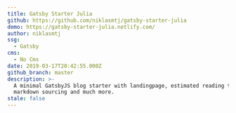 ```yaml
---
title: Gatsby Starter Julia
github: https://github.com/niklasmtj/gatsby-starter-julia
demo: https://gatsby-starter-julia.netlify.com/
author: niklasmtj
ssg:
  - Gatsby
cms:
  - No Cms
date: 2019-03-17T20:42:55.000Z
github_branch: master
description: >-
  A minimal GatsbyJS blog starter with landingpage, estimated reading time,
  markdown sourcing and much more.
stale: false
---
```

